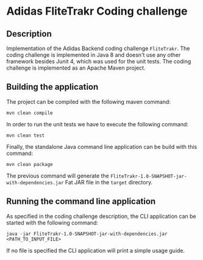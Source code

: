 # Adidas FliteTrakr Coding challenge

## Description

Implementation of the Adidas Backend coding challenge ``FliteTrakr``. The coding challenge is implemented in Java 8 and doesn't use any other framework
besides Junit 4, which was used for the unit tests. The coding challenge is implemented as an Apache Maven project. 

## Building the application

The project can be compiled with the following maven command:

```
mvn clean compile
```

In order to run the unit tests we have to execute the following command:

```
mvn clean test
```

Finally, the standalone Java command line application can be build with this command:

```
mvn clean package
```

The previous command will generate the ``FliteTrakr-1.0-SNAPSHOT-jar-with-dependencies.jar`` Fat JAR file in the ``target`` directory.

## Running the command line application

As specified in the coding challenge description, the CLI application can be started with the following command: 

```
java -jar FliteTrakr-1.0-SNAPSHOT-jar-with-dependencies.jar <PATH_TO_INPUT_FILE>
```

If no file is specified the CLI application will print a simple usage guide.
